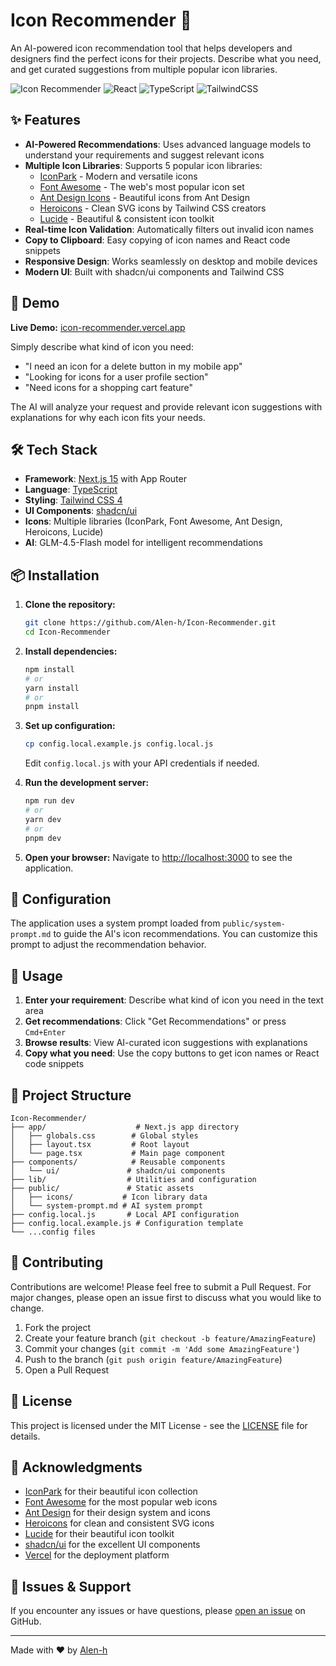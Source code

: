 # Icon Recommender 🎨

An AI-powered icon recommendation tool that helps developers and designers find the perfect icons for their projects. Describe what you need, and get curated suggestions from multiple popular icon libraries.

![Icon Recommender](https://img.shields.io/badge/Next.js-15.5.2-black?logo=next.js&logoColor=white)
![React](https://img.shields.io/badge/React-19.1.0-blue?logo=react&logoColor=white)
![TypeScript](https://img.shields.io/badge/TypeScript-5-blue?logo=typescript&logoColor=white)
![TailwindCSS](https://img.shields.io/badge/Tailwind_CSS-4-38B2AC?logo=tailwind-css&logoColor=white)

## ✨ Features

- **AI-Powered Recommendations**: Uses advanced language models to understand your requirements and suggest relevant icons
- **Multiple Icon Libraries**: Supports 5 popular icon libraries:
  - [IconPark](https://iconpark.oceanengine.com/) - Modern and versatile icons
  - [Font Awesome](https://fontawesome.com/) - The web's most popular icon set
  - [Ant Design Icons](https://ant.design/components/icon/) - Beautiful icons from Ant Design
  - [Heroicons](https://heroicons.com/) - Clean SVG icons by Tailwind CSS creators
  - [Lucide](https://lucide.dev/) - Beautiful & consistent icon toolkit
- **Real-time Icon Validation**: Automatically filters out invalid icon names
- **Copy to Clipboard**: Easy copying of icon names and React code snippets
- **Responsive Design**: Works seamlessly on desktop and mobile devices
- **Modern UI**: Built with shadcn/ui components and Tailwind CSS

## 🚀 Demo

**Live Demo:** [icon-recommender.vercel.app](https://icon-recommender.vercel.app)

Simply describe what kind of icon you need:
- "I need an icon for a delete button in my mobile app"
- "Looking for icons for a user profile section"
- "Need icons for a shopping cart feature"

The AI will analyze your request and provide relevant icon suggestions with explanations for why each icon fits your needs.

## 🛠️ Tech Stack

- **Framework**: [Next.js 15](https://nextjs.org/) with App Router
- **Language**: [TypeScript](https://www.typescriptlang.org/)
- **Styling**: [Tailwind CSS 4](https://tailwindcss.com/)
- **UI Components**: [shadcn/ui](https://ui.shadcn.com/)
- **Icons**: Multiple libraries (IconPark, Font Awesome, Ant Design, Heroicons, Lucide)
- **AI**: GLM-4.5-Flash model for intelligent recommendations

## 📦 Installation

1. **Clone the repository:**
   ```bash
   git clone https://github.com/Alen-h/Icon-Recommender.git
   cd Icon-Recommender
   ```

2. **Install dependencies:**
   ```bash
   npm install
   # or
   yarn install
   # or
   pnpm install
   ```

3. **Set up configuration:**
   ```bash
   cp config.local.example.js config.local.js
   ```
   Edit `config.local.js` with your API credentials if needed.

4. **Run the development server:**
   ```bash
   npm run dev
   # or
   yarn dev
   # or
   pnpm dev
   ```

5. **Open your browser:**
   Navigate to [http://localhost:3000](http://localhost:3000) to see the application.

## 🔧 Configuration

The application uses a system prompt loaded from `public/system-prompt.md` to guide the AI's icon recommendations. You can customize this prompt to adjust the recommendation behavior.

## 🎯 Usage

1. **Enter your requirement**: Describe what kind of icon you need in the text area
2. **Get recommendations**: Click "Get Recommendations" or press `Cmd+Enter`
3. **Browse results**: View AI-curated icon suggestions with explanations
4. **Copy what you need**: Use the copy buttons to get icon names or React code snippets

## 📁 Project Structure

```
Icon-Recommender/
├── app/                    # Next.js app directory
│   ├── globals.css        # Global styles
│   ├── layout.tsx         # Root layout
│   └── page.tsx           # Main page component
├── components/            # Reusable components
│   └── ui/               # shadcn/ui components
├── lib/                  # Utilities and configuration
├── public/               # Static assets
│   ├── icons/           # Icon library data
│   └── system-prompt.md # AI system prompt
├── config.local.js       # Local API configuration
├── config.local.example.js # Configuration template
└── ...config files
```

## 🤝 Contributing

Contributions are welcome! Please feel free to submit a Pull Request. For major changes, please open an issue first to discuss what you would like to change.

1. Fork the project
2. Create your feature branch (`git checkout -b feature/AmazingFeature`)
3. Commit your changes (`git commit -m 'Add some AmazingFeature'`)
4. Push to the branch (`git push origin feature/AmazingFeature`)
5. Open a Pull Request

## 📄 License

This project is licensed under the MIT License - see the [LICENSE](LICENSE) file for details.

## 🙏 Acknowledgments

- [IconPark](https://iconpark.oceanengine.com/) for their beautiful icon collection
- [Font Awesome](https://fontawesome.com/) for the most popular web icons
- [Ant Design](https://ant.design/) for their design system and icons
- [Heroicons](https://heroicons.com/) for clean and consistent SVG icons
- [Lucide](https://lucide.dev/) for their beautiful icon toolkit
- [shadcn/ui](https://ui.shadcn.com/) for the excellent UI components
- [Vercel](https://vercel.com/) for the deployment platform

## 🐛 Issues & Support

If you encounter any issues or have questions, please [open an issue](https://github.com/Alen-h/Icon-Recommender/issues) on GitHub.

---

Made with ❤️ by [Alen-h](https://github.com/Alen-h)